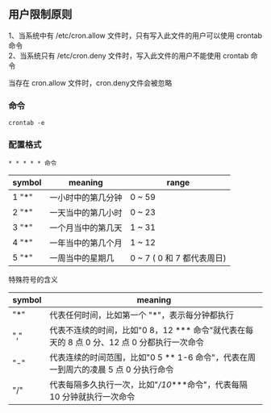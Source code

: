 ## 用户限制原则
1、当系统中有 /etc/cron.allow 文件时，只有写入此文件的用户可以使用 crontab 命令 <br >
2、当系统只有 /etc/cron.deny 文件时，写入此文件的用户不能使用 crontab 命令

当存在 cron.allow 文件时，cron.deny文件会被忽略

### 命令
```
crontab -e
```

### 配置格式
```
* * * * * 命令
```

symbol | meaning          | range
------ | ---------------- |------
1 "*"  | 一小时中的第几分钟 | 0 ~ 59
2 "*"  | 一天当中的第几小时 | 0 ~ 23
3 "*"  | 一个月当中的第几天 | 1 ~ 31
4 "*"  | 一年当中的第几个月 | 1 ~ 12
5 "*"  | 一周当中的星期几   | 0 ~ 7 ( 0 和 7 都代表周日)


特殊符号的含义

symbol | meaning         
------ | ------------------------------------------ 
"*"    | 代表任何时间，比如第一个 "*"，表示每分钟都执行
","    | 代表不连续的时间，比如"0 8，12 *** 命令"就代表在每天的 8 点 0 分、12 点 0 分都执行一次命令
"-"    | 代表连续的时间范围，比如"0 5 ** 1-6 命令"，代表在周一到周六的凌晨 5 点 0 分执行命令
"/"    | 代表每隔多久执行一次，比如"*/10****命令"，代表每隔 10 分钟就执行一次命令